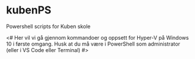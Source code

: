 # kubenPS
Powershell scripts for Kuben skole

<#
Her vil vi gå gjennom kommandoer og oppsett for Hyper-V på Windows 10 i første omgang. 
Husk at du må være i PowerShell som administrator (eller i VS Code eller Terminal) 
#>